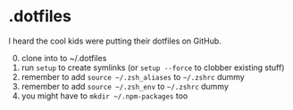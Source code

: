 # .dotfiles
I heard the cool kids were putting their dotfiles on GitHub.

0. clone into to ~/.dotfiles
0. run `setup` to create symlinks (or `setup --force` to clobber existing stuff)
0. remember to add `source ~/.zsh_aliases` to `~/.zshrc` dummy
0. remember to add `source ~/.zsh_env` to `~/.zshrc` dummy
0. you might have to `mkdir ~/.npm-packages` too
